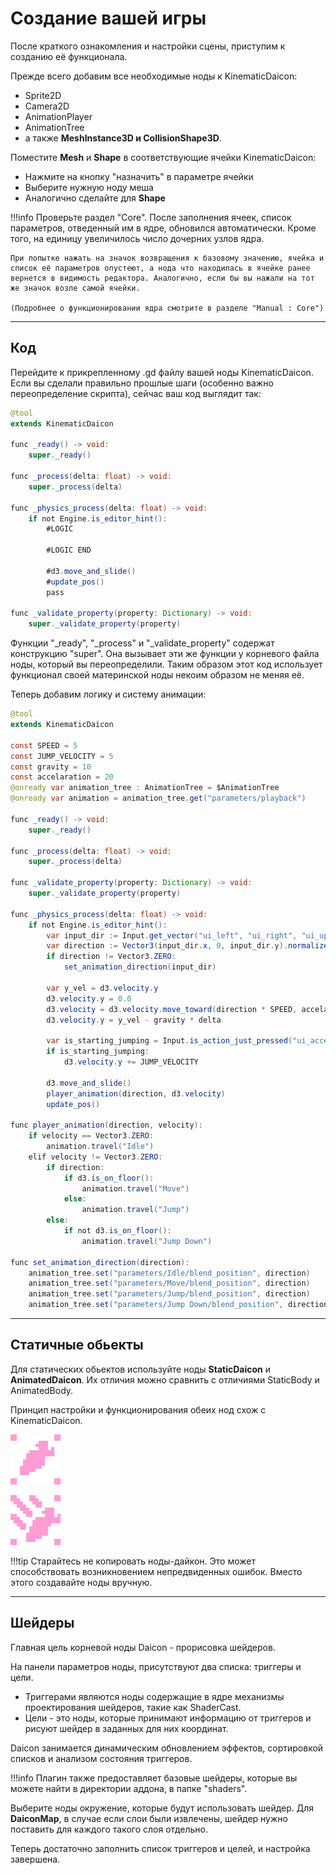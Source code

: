 # Создание вашей игры

После краткого ознакомления и настройки сцены, приступим к созданию её функционала. 

Прежде всего добавим все необходимые ноды к KinematicDaicon: 

- Sprite2D
- Camera2D
- AnimationPlayer
- AnimationTree
- а также **MeshInstance3D и CollisionShape3D**.

Поместите **Mesh** и **Shape** в соответствующие ячейки KinematicDaicon:

- Нажмите на кнопку "назначить" в параметре ячейки
- Выберите нужную ноду меша
- Аналогично сделайте для **Shape**

!!!info
	Проверьте раздел "Core". После заполнения ячеек, список параметров, отведенный им в ядре, обновился автоматически. Кроме того, на единицу увеличилось число дочерних узлов ядра. 
	
	При попытке нажать на значок возвращения к базовому значению, ячейка и список её параметров опустеют, а нода что находилась в ячейке ранее вернется в видимость редактора. Аналогично, если бы вы нажали на тот же значок возле самой ячейки.
	
	(Подробнее о функционировании ядра смотрите в разделе "Manual : Core")

---
## Код

Перейдите к прикрепленному .gd файлу вашей ноды KinematicDaicon. Если вы сделали правильно прошлые шаги (особенно важно переопределение скрипта), сейчас ваш код выглядит так:

```java
@tool
extends KinematicDaicon

func _ready() -> void:
	super._ready()

func _process(delta: float) -> void:
	super._process(delta)

func _physics_process(delta: float) -> void:
	if not Engine.is_editor_hint():
		#LOGIC
	
		#LOGIC END
	
		#d3.move_and_slide()
		#update_pos()
		pass

func _validate_property(property: Dictionary) -> void:
	super._validate_property(property)

```

Функции "_ready", "_process" и "_validate_property" содержат конструкцию "super". Она вызывает эти же функции у корневого файла ноды, который вы переопределили. Таким образом этот код использует функционал своей материнской ноды некоим образом не меняя её.

Теперь добавим логику и систему анимации:

```java
@tool
extends KinematicDaicon

const SPEED = 5
const JUMP_VELOCITY = 5
const gravity = 10
const accelaration = 20
@onready var animation_tree : AnimationTree = $AnimationTree
@onready var animation = animation_tree.get("parameters/playback")

func _ready() -> void:
	super._ready()
	
func _process(delta: float) -> void:
	super._process(delta)
	
func _validate_property(property: Dictionary) -> void:
	super._validate_property(property)

func _physics_process(delta: float) -> void:
	if not Engine.is_editor_hint():
		var input_dir := Input.get_vector("ui_left", "ui_right", "ui_up", "ui_down")
		var direction := Vector3(input_dir.x, 0, input_dir.y).normalized()
		if direction != Vector3.ZERO:
			set_animation_direction(input_dir)
		
		var y_vel = d3.velocity.y
		d3.velocity.y = 0.0
		d3.velocity = d3.velocity.move_toward(direction * SPEED, accelaration * delta)
		d3.velocity.y = y_vel - gravity * delta
		
		var is_starting_jumping = Input.is_action_just_pressed("ui_accept") and d3.is_on_floor()
		if is_starting_jumping:
			d3.velocity.y += JUMP_VELOCITY
			
		d3.move_and_slide()
		player_animation(direction, d3.velocity)
		update_pos()

func player_animation(direction, velocity):
	if velocity == Vector3.ZERO:
		animation.travel("Idle")
	elif velocity != Vector3.ZERO:
		if direction:
			if d3.is_on_floor():
				animation.travel("Move")
			else:
				animation.travel("Jump")
		else:
			if not d3.is_on_floor():
				animation.travel("Jump Down")

func set_animation_direction(direction):
	animation_tree.set("parameters/Idle/blend_position", direction)
	animation_tree.set("parameters/Move/blend_position", direction)
	animation_tree.set("parameters/Jump/blend_position", direction)
	animation_tree.set("parameters/Jump Down/blend_position", direction)
```

---
## Статичные обьекты

Для статических обьектов используйте ноды **StaticDaicon** и **AnimatedDaicon**. Их отличия можно сравнить с отличиями StaticBody и AnimatedBody.

Принцип настройки и функционирования обеих нод схож с KinematicDaicon.

![static_daicon.png](../assets/images/static_daicon.png)

![animated_daicon.png](../assets/images/animated_daicon.png)

!!!tip
	Старайтесь не копировать ноды-дайкон. Это может способствовать возникновением непредвиденных ошибок.
	Вместо этого создавайте ноды вручную.

---
## Шейдеры

Главная цель корневой ноды Daicon - прорисовка шейдеров.

На панели параметров ноды, присутствуют два списка: триггеры и цели.

- Триггерами являются ноды содержащие в ядре механизмы проектирования шейдеров, такие как ShaderCast.
- Цели - это ноды, которые принимают информацию от триггеров и рисуют шейдер в заданных для них координат.

Daicon занимается динамическим обновлением эффектов, сортировкой списков и анализом состояния триггеров.

!!!info
	Плагин также предоставляет базовые шейдеры, которые вы можете найти в директории аддона, в папке "shaders".

Выберите ноды окружение, которые будут использовать шейдер. Для **DaiconMap**, в случае если слои были извлечены, шейдер нужно поставить для каждого такого слоя отдельно.

Теперь достаточно заполнить список триггеров и целей, и настройка завершена.